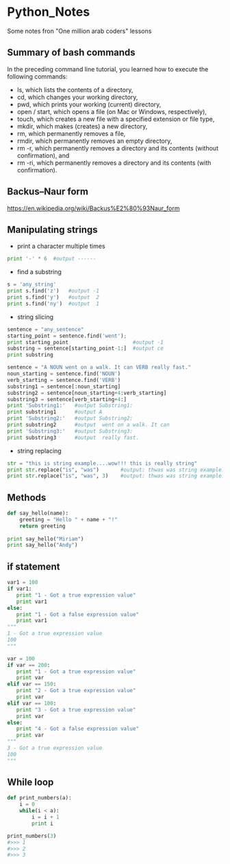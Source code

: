 # Python_Notes
Some notes fron "One million arab coders" lessons

## Summary of bash commands
In the preceding command line tutorial, you learned how to execute the following commands:

* ls, which lists the contents of a directory,
* cd, which changes your working directory,
* pwd, which prints your working (current) directory,
* open / start, which opens a file (on Mac or Windows, respectively),
* touch, which creates a new file with a specified extension or file type,
* mkdir, which makes (creates) a new directory,
* rm, which permanently removes a file,
* rmdir, which permanently removes an empty directory,
* rm -r, which permanently removes a directory and its contents (without confirmation), and
* rm -ri, which permanently removes a directory and its contents (with confirmation).

## Backus–Naur form
https://en.wikipedia.org/wiki/Backus%E2%80%93Naur_form

## Manipulating strings
* print a character multiple times
```python
print '-' * 6  #output ------
```
* find a substring
```python
s = 'any_string'
print s.find('z')   #output -1
print s.find('y')   #output  2
print s.find('ny')  #output  1
```
* string slicing
```python
sentence = "any_sentence"
starting_point = sentence.find('went');
print starting_point                     #output -1    
substring = sentence[starting_point-1:]  #output ce
print substring
```

```python
sentence = "A NOUN went on a walk. It can VERB really fast."
noun_starting = sentence.find('NOUN')
verb_starting = sentence.find('VERB')
substring1 = sentence[:noun_starting]
substring2 = sentence[noun_starting+4:verb_starting]
substring3 = sentence[verb_starting+4:]
print 'Substring1:'   #output Substring1:
print substring1      #output A 
print 'Substring2:'   #output Substring2:
print substring2      #output  went on a walk. It can 
print 'Substring3:'   #output Substring3:
print substring3      #output  really fast.
```

* string replacing
```python
str = "this is string example....wow!!! this is really string"
print str.replace("is", "was")       #output: thwas was string example....wow!!! thwas was really string
print str.replace("is", "was", 3)    #output: thwas was string example....wow!!! thwas is really string
```


## Methods  
```python
def say_hello(name):  
    greeting = "Hello " + name + "!"  
    return greeting  
 
print say_hello("Miriam")  
print say_hello("Andy") 
```
## if statement
```python
var1 = 100
if var1:
   print "1 - Got a true expression value"
   print var1
else:
   print "1 - Got a false expression value"
   print var1
"""
1 - Got a true expression value
100
"""
```
       
```python
var = 100
if var == 200:
   print "1 - Got a true expression value"
   print var
elif var == 150:
   print "2 - Got a true expression value"
   print var
elif var == 100:
   print "3 - Got a true expression value"
   print var
else:
   print "4 - Got a false expression value"
   print var
"""
3 - Got a true expression value
100
"""
```

## While loop 
```python
def print_numbers(a):
    i = 0
    while(i < a):
        i = i + 1
        print i

print_numbers(3)
#>>> 1
#>>> 2
#>>> 3
```

